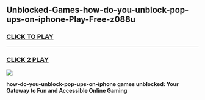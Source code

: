 
## Unblocked-Games-how-do-you-unblock-pop-ups-on-iphone-Play-Free-z088u
<h3>
<a href="https://premium76.site?title=how-do-you-unblock-pop-ups-on-iphone&ref=21A">CLICK TO PLAY</a></h3>
<hr>

<h3>
<a href="https://premium76.site?title=how-do-you-unblock-pop-ups-on-iphone&ref=21A">CLICK 2 PLAY</a>
  
</h3>

<a href="https://premium76.site?title=how-do-you-unblock-pop-ups-on-iphone&ref=21A"><img src="https://clearcache.store/games.png"></a>


**how-do-you-unblock-pop-ups-on-iphone games unblocked: Your Gateway to Fun and Accessible Online Gaming**
